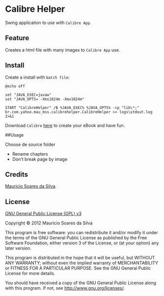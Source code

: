 # Calibre Helper

Swing application to use with `Calibre App`.

## Feature

Creates a html file with many images to `Calibre App` use.

## Install

Create a install with `batch file`:

```shell
@echo off

set "JAVA_EXEC=javaw"
set "JAVA_OPTS= -Xms1024m -Xmx1024m"

START "CalibreHelper" /B %JAVA_EXEC% %JAVA_OPTS% -cp "lib\*;" br.com.yahoo.mau_mss.calibrehelper.CalibreHelper >> logs\stdout.log 2>&1
```

Download `Calibre` [here](https://calibre-ebook.com/) to create your eBook and have fun.

##Usage

Choose de source folder

- Rename chapters
- Don't break page by image

## Credits
[Mauricio Soares da Silva](mailto:maumss.git@gmail.com).

## License

[GNU General Public License (GPL) v3](http://www.gnu.org/licenses/)

Copyright &copy; 2012 Mauricio Soares da Silva

This program is free software: you can redistribute it and/or modify it under the terms of the GNU General Public License as published by the Free Software Foundation, either version 3 of the License, or (at your option) any later version.

This program is distributed in the hope that it will be useful, but WITHOUT ANY WARRANTY; without even the implied warranty of MERCHANTABILITY or FITNESS FOR A PARTICULAR PURPOSE.  See the GNU General Public License for more details.

You should have received a copy of the GNU General Public License along with this program.  If not, see <http://www.gnu.org/licenses/>.


